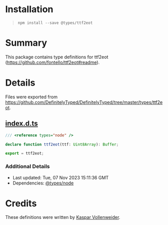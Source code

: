 # Installation
> `npm install --save @types/ttf2eot`

# Summary
This package contains type definitions for ttf2eot (https://github.com/fontello/ttf2eot#readme).

# Details
Files were exported from https://github.com/DefinitelyTyped/DefinitelyTyped/tree/master/types/ttf2eot.
## [index.d.ts](https://github.com/DefinitelyTyped/DefinitelyTyped/tree/master/types/ttf2eot/index.d.ts)
````ts
/// <reference types="node" />

declare function ttf2eot(ttf: Uint8Array): Buffer;

export = ttf2eot;

````

### Additional Details
 * Last updated: Tue, 07 Nov 2023 15:11:36 GMT
 * Dependencies: [@types/node](https://npmjs.com/package/@types/node)

# Credits
These definitions were written by [Kaspar Vollenweider](https://github.com/casaper).
